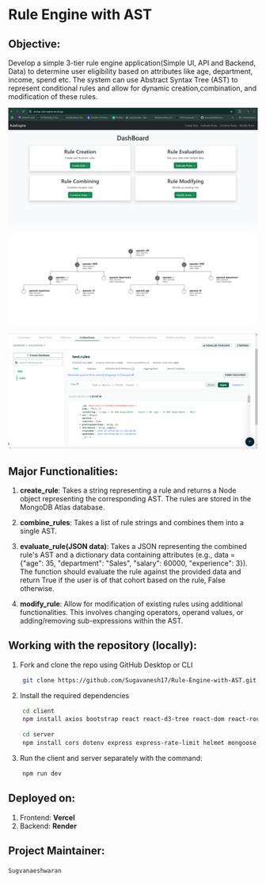 # Rule Engine with AST

## Objective:

Develop a simple 3-tier rule engine application(Simple UI, API and Backend, Data) to determine
user eligibility based on attributes like age, department, income, spend etc. The system can use
Abstract Syntax Tree (AST) to represent conditional rules and allow for dynamic creation,combination, and modification of these rules.

![Dashboard](image.png)

![AST](image-1.png)

![Rules-database](image-2.png)

## Major Functionalities:

1. **create_rule**: Takes a string representing a rule and returns a Node object representing the corresponding AST. The rules are stored in the MongoDB Atlas database.

2. **combine_rules**: Takes a list of rule strings and combines them
   into a single AST.

3. **evaluate_rule(JSON data)**: Takes a JSON representing the combined
   rule's AST and a dictionary data containing attributes (e.g., data = {"age": 35,
   "department": "Sales", "salary": 60000, "experience": 3}). The
   function should evaluate the rule against the provided data and return True if the user is of that cohort based on the rule, False otherwise.

4. **modify_rule**: Allow for modification of existing rules using additional functionalities. This involves changing operators, operand values, or adding/removing sub-expressions within the AST.


## Working with the repository (locally):

1. Fork and clone the repo using GitHub Desktop or CLI

```bash
    git clone https://github.com/Sugavanesh17/Rule-Engine-with-AST.git
```

2. Install the required dependencies

```bash
    cd client
    npm install axios bootstrap react react-d3-tree react-dom react-router-dom react-toastify @vitejs/plugin-react vite --save
```

```bash
    cd server
    npm install cors dotenv express express-rate-limit helmet mongoose nodemon --save-dev
```

3. Run the client and server separately with the command:

```bash
    npm run dev
```

## Deployed on:

1. Frontend: **Vercel**
2. Backend: **Render**

## Project Maintainer:

`Sugvanaeshwaran`
